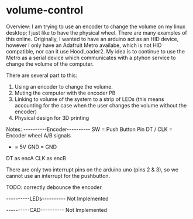 # volume-control

Overview:
I am trying to use an encoder to change the volume on my linux desktop; I just like to have the physical wheel. There are many examples 
of this online. Originally, I wanted to have an arduino act as an HID device, however I only have an Adafruit Metro availabe, which is not HID 
compatible, nor can it use HoodLoader2. My idea is to continue to use the Metro as a serial device which communicates with a ptyhon service to change
the volume of the computer.

There are several part to this:
1) Using an encoder to change the volume. 
2) Muting the computer with the encoder PB
3) Linking to volume of the system to a strip of LEDs (this means accounting for the case when the user changes the volume without the encoder)
4) Physical design for 3D printing

Notes:
----------Encoder----------
SW = Push Button Pin
DT / CLK = Encoder wheel A/B signals
+ = 5V
GND = GND

DT as encA
CLK as encB

There are only two interrupt pins on the arduino uno (pins 2 & 3), so we cannot use an interrupt for the pushbutton.

TODO: correctly debounce the encoder.

----------LEDs----------
Not Implemented


----------CAD----------
Not Implemented

